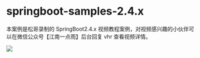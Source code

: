 # springboot-samples-2.4.x

本案例是松哥录制的 SpringBoot2.4.x 视频教程案例，对视频感兴趣的小伙伴可以在微信公众号【江南一点雨】后台回复 vhr 查看视频详情。

![](https://open.weixin.qq.com/qr/code?username=a_javaboy)